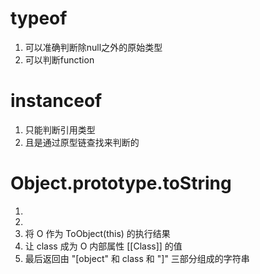 # typeof
1. 可以准确判断除null之外的原始类型
2. 可以判断function

# instanceof 
1. 只能判断引用类型
2. 且是通过原型链查找来判断的

# Object.prototype.toString
1.
2.
3. 将 O 作为 ToObject(this) 的执行结果
4. 让 class 成为 O 内部属性 [[Class]] 的值
5. 最后返回由 "[object" 和 class 和 "]" 三部分组成的字符串